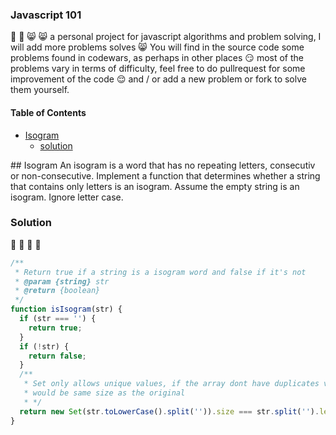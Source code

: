 ### Javascript 101
:partying_face: :partying_face:  :smile_cat: :smile_cat:
a personal project for javascript algorithms and problem solving,
I will add more problems solves :smile_cat:
You will find in the source code some problems found in codewars, as perhaps in other places :smirk: most of the problems vary in terms of difficulty, feel free to do pullrequest for some improvement of the code :relieved: and / or add a new problem or fork to solve them yourself.


#### Table of Contents  
- [Isogram](##Isogram)  
	- [solution](###Solution)  

<a name="Isogram"/>
## Isogram
An isogram is a word that has no repeating letters, consecutiv  or non-consecutive. Implement a function that determines whether a string that contains only letters is an isogram. Assume the empty string is an isogram. Ignore letter case.

<a name="Solution"/>

### **Solution**
:tada:  :tada: :medal_sports: :medal_sports:

```javascript
/**
 * Return true if a string is a isogram word and false if it's not
 * @param {string} str
 * @return {boolean}
 */
function isIsogram(str) {
  if (str === '') {
    return true;
  }
  if (!str) {
    return false;
  }
  /**
   * Set only allows unique values, if the array dont have duplicates value it
   * would be same size as the original
   * */
  return new Set(str.toLowerCase().split('')).size === str.split('').length;
}

```
